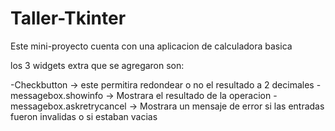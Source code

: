 # Taller-Tkinter
Este mini-proyecto cuenta con una aplicacion de calculadora basica

los 3 widgets extra que se agregaron son:

-Checkbutton -> este permitira redondear o no el resultado a 2 decimales
-messagebox.showinfo -> Mostrara el resultado de la operacion
-messagebox.askretrycancel -> Mostrara un mensaje de error si las entradas fueron invalidas o si estaban vacias
